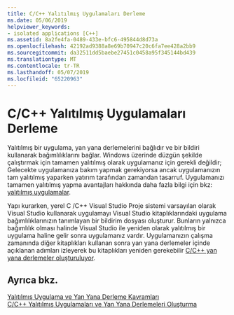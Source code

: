 ```yaml
---
title: C/C++ Yalıtılmış Uygulamaları Derleme
ms.date: 05/06/2019
helpviewer_keywords:
- isolated applications [C++]
ms.assetid: 8a2fe4fa-0489-433e-bfc6-495844d8d73a
ms.openlocfilehash: 42192ad9388a8e69b70947c20c6fa7ee428a2bb9
ms.sourcegitcommit: da32511dd5baebe27451c0458a95f345144bd439
ms.translationtype: MT
ms.contentlocale: tr-TR
ms.lasthandoff: 05/07/2019
ms.locfileid: "65220963"
---
```

# <a name="building-cc-isolated-applications"></a>C/C++ Yalıtılmış Uygulamaları Derleme

Yalıtılmış bir uygulama, yan yana derlemelerini bağlıdır ve bir bildiri kullanarak bağımlılıklarını bağlar. Windows üzerinde düzgün şekilde çalıştırmak için tamamen yalıtılmış olarak uygulamanız için gerekli değildir; Gelecekte uygulamanıza bakım yapmak gerekiyorsa ancak uygulamanızın tam yalıtılmış yaparken yatırım tarafından zamandan tasarruf. Uygulamanızı tamamen yalıtılmış yapma avantajları hakkında daha fazla bilgi için bkz: [yalıtılmış uygulamalar](/windows/desktop/SbsCs/isolated-applications).

Yapı kurarken, yerel C /C++ Visual Studio Proje sistemi varsayılan olarak Visual Studio kullanarak uygulamayı Visual Studio kitaplıklarındaki uygulama bağımlılıklarınızın tanımlayan bir bildirim dosyası oluşturur. Bunların yalnızca bağımlılık olması halinde Visual Studio ile yeniden olarak yalıtılmış bir uygulama haline gelir sonra uygulamanız vardır. Uygulamanızın çalışma zamanında diğer kitaplıkları kullanan sonra yan yana derlemeler içinde açıklanan adımları izleyerek bu kitaplıkları yeniden gerekebilir [C/C++ yan yana derlemeler oluşturuluyor](building-c-cpp-side-by-side-assemblies.md).

## <a name="see-also"></a>Ayrıca bkz.

[Yalıtılmış Uygulama ve Yan Yana Derleme Kavramları](concepts-of-isolated-applications-and-side-by-side-assemblies.md)<br/>
[C/C++ Yalıtılmış Uygulamaları ve Yan Yana Derlemeleri Oluşturma](building-c-cpp-isolated-applications-and-side-by-side-assemblies.md)
